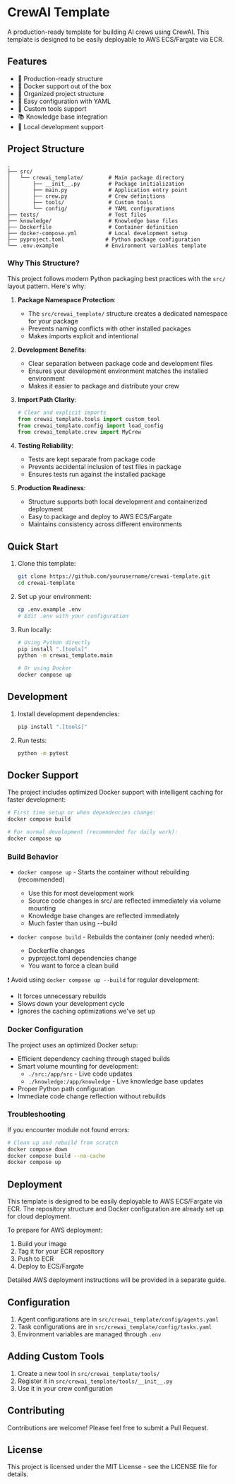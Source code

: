 # CrewAI Template

A production-ready template for building AI crews using CrewAI. This template is designed to be easily deployable to AWS ECS/Fargate via ECR.

## Features

- 🚀 Production-ready structure
- 🐳 Docker support out of the box
- 📁 Organized project structure
- 🔧 Easy configuration with YAML
- 🧰 Custom tools support
- 📚 Knowledge base integration
- 🔄 Local development support

## Project Structure

```
.
├── src/
│   └── crewai_template/        # Main package directory
│       ├── __init__.py         # Package initialization
│       ├── main.py             # Application entry point
│       ├── crew.py             # Crew definitions
│       ├── tools/              # Custom tools
│       └── config/             # YAML configurations
├── tests/                      # Test files
├── knowledge/                  # Knowledge base files
├── Dockerfile                  # Container definition
├── docker-compose.yml          # Local development setup
├── pyproject.toml             # Python package configuration
└── .env.example               # Environment variables template
```

### Why This Structure?

This project follows modern Python packaging best practices with the `src/` layout pattern. Here's why:

1. **Package Namespace Protection**:
   - The `src/crewai_template/` structure creates a dedicated namespace for your package
   - Prevents naming conflicts with other installed packages
   - Makes imports explicit and intentional

2. **Development Benefits**:
   - Clear separation between package code and development files
   - Ensures your development environment matches the installed environment
   - Makes it easier to package and distribute your crew

3. **Import Path Clarity**:
   ```python
   # Clear and explicit imports
   from crewai_template.tools import custom_tool
   from crewai_template.config import load_config
   from crewai_template.crew import MyCrew
   ```

4. **Testing Reliability**:
   - Tests are kept separate from package code
   - Prevents accidental inclusion of test files in package
   - Ensures tests run against the installed package

5. **Production Readiness**:
   - Structure supports both local development and containerized deployment
   - Easy to package and deploy to AWS ECS/Fargate
   - Maintains consistency across different environments

## Quick Start

1. Clone this template:
   ```bash
   git clone https://github.com/yourusername/crewai-template.git
   cd crewai-template
   ```

2. Set up your environment:
   ```bash
   cp .env.example .env
   # Edit .env with your configuration
   ```

3. Run locally:
   ```bash
   # Using Python directly
   pip install ".[tools]"
   python -m crewai_template.main

   # Or using Docker
   docker compose up
   ```

## Development

1. Install development dependencies:
   ```bash
   pip install ".[tools]"
   ```

2. Run tests:
   ```bash
   python -m pytest
   ```

## Docker Support

The project includes optimized Docker support with intelligent caching for faster development:

```bash
# First time setup or when dependencies change:
docker compose build

# For normal development (recommended for daily work):
docker compose up
```

### Build Behavior

- `docker compose up` - Starts the container without rebuilding (recommended)
  - Use this for most development work
  - Source code changes in src/ are reflected immediately via volume mounting
  - Knowledge base changes are reflected immediately
  - Much faster than using --build

- `docker compose build` - Rebuilds the container (only needed when):
  - Dockerfile changes
  - pyproject.toml dependencies change
  - You want to force a clean build

❗ Avoid using `docker compose up --build` for regular development:
- It forces unnecessary rebuilds
- Slows down your development cycle
- Ignores the caching optimizations we've set up

### Docker Configuration

The project uses an optimized Docker setup:
- Efficient dependency caching through staged builds
- Smart volume mounting for development:
  - `./src:/app/src` - Live code updates
  - `./knowledge:/app/knowledge` - Live knowledge base updates
- Proper Python path configuration
- Immediate code change reflection without rebuilds

### Troubleshooting

If you encounter module not found errors:
```bash
# Clean up and rebuild from scratch
docker compose down
docker compose build --no-cache
docker compose up
```

## Deployment

This template is designed to be easily deployable to AWS ECS/Fargate via ECR. The repository structure and Docker configuration are already set up for cloud deployment.

To prepare for AWS deployment:

1. Build your image
2. Tag it for your ECR repository
3. Push to ECR
4. Deploy to ECS/Fargate

Detailed AWS deployment instructions will be provided in a separate guide.

## Configuration

1. Agent configurations are in `src/crewai_template/config/agents.yaml`
2. Task configurations are in `src/crewai_template/config/tasks.yaml`
3. Environment variables are managed through `.env`

## Adding Custom Tools

1. Create a new tool in `src/crewai_template/tools/`
2. Register it in `src/crewai_template/tools/__init__.py`
3. Use it in your crew configuration

## Contributing

Contributions are welcome! Please feel free to submit a Pull Request.

## License

This project is licensed under the MIT License - see the LICENSE file for details.
